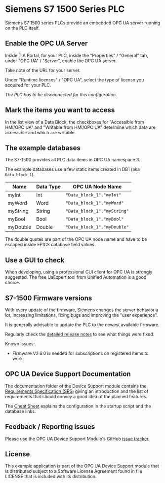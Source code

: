 # Siemens S7 1500 Series PLC

Siemens S7 1500 series PLCs provide an embedded OPC UA server
running on the PLC itself.

## Enable the OPC UA Server

Inside TIA Portal, for your PLC, inside the "Properties" / "General" tab,
under "OPC UA" / "Server", enable the OPC UA server.

Take note of the URL for your server.

Under "Runtime licenses" / "OPC UA", select the type of license
you acquired for your PLC.

_The PLC has to be disconnected for this configuration._

## Mark the items you want to access

In the list view of a Data Block, the checkboxes for
"Accessible from HMI/OPC UA" and "Writable from HMI/OPC UA"
determine which data are accessible and which are writable.

## The example databases

The S7-1500 provides all PLC data items in OPC UA namespace 3.

The example databases use a few static items created in DB1
(aka `Data_block_1`).

|   Name   | Data Type |      OPC UA Node Name       |
| -------- | --------- | --------------------------- |
| myInt    | Int       | `"Data_block_1"."myInt"`    |
| myWord   | Word      | `"Data_block_1"."myWord"`   |
| myString | String    | `"Data_block_1"."myString"` |
| myBool   | Bool      | `"Data_block_1"."myBool"`   |
| myDouble | Double    | `"Data_block_1"."myDouble"` |

The double quotes are part of the OPC UA node name and have to be escaped
inside EPICS database field values.

## Use a GUI to check

When developing, using a professional GUI client for OPC UA is strongly
suggested.
The free UaExpert tool from Unified Automation is a good choice.

## S7-1500 Firmware versions

With every update of the firmware, Siemens changes the server behavior a lot,
increasing limitations, fixing bugs and improving the "user experience".

It is generally advisable to update the PLC to the newest available firmware.

Regularly check the [detailed release notes][release_notes_1500] to see what
things were fixed.

Known issues:
*   Firmware V2.6.0 is needed for subscriptions on registered items to work.

## OPC UA Device Support Documentation

The documentation folder of the Device Support module contains the
[Requirements Specification (SRS)][requirements.pdf] giving an introduction
and the list of requirements that should convey a good idea of the planned
features.

The [Cheat Sheet][cheatsheet.pdf] explains the configuration in the startup
script and the database links.

## Feedback / Reporting issues

Please use the OPC UA Device Support Module's GitHub
[issue tracker](https://github.com/ralphlange/opcua/issues).

## License

This example application is part of the OPC UA Device Support module
that is distributed subject to a Software License Agreement found
in file LICENSE that is included with its distribution.

<!-- Links -->
[requirements.pdf]: https://docs.google.com/viewer?url=https://raw.githubusercontent.com/ralphlange/opcua/master/documentation/EPICS%20Support%20for%20OPC%20UA%20-%20SRS.pdf
[cheatsheet.pdf]: https://docs.google.com/viewer?url=https://raw.githubusercontent.com/ralphlange/opcua/master/documentation/EPICS%20Support%20for%20OPC%20UA%20-%20Cheat%20Sheet.pdf
[release_notes_1500]: https://support.industry.siemens.com/cs/document/109478459/firmware-update-s7-1500-cpus-incl-displays-and-et200-cpus-(et200sp-et200pro)?dti=0&lc=en-WW
